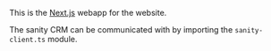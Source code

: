 This is the [Next.js](https://nextjs.org/) webapp for the website.

The sanity CRM can be communicated with by importing the `sanity-client.ts`
module.
